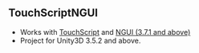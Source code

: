 ## TouchScriptNGUI ##
* Works with [TouchScript](https://github.com/InteractiveLab/TouchScript) and [NGUI (3.7.1 and above)](http://www.tasharen.com/?page_id=140)
* Project for Unity3D 3.5.2 and above.
